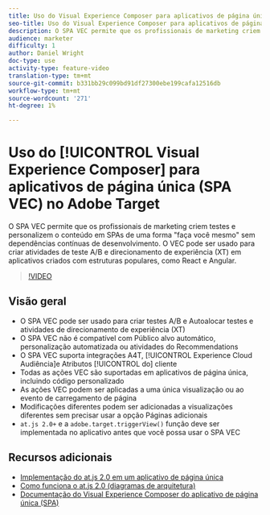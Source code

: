 ```yaml
---
title: Uso do Visual Experience Composer para aplicativos de página única (SPA VEC) no Adobe Target
seo-title: Uso do Visual Experience Composer para aplicativos de página única (SPA VEC) no Adobe Target
description: O SPA VEC permite que os profissionais de marketing criem testes e personalizem o conteúdo em SPAs de uma forma "faça você mesmo" sem dependências contínuas de desenvolvimento. O VEC pode ser usado para criar atividades de teste A/B e direcionamento de experiência (XT) em aplicativos criados com estruturas populares, como React e Angular.
audience: marketer
difficulty: 1
author: Daniel Wright
doc-type: use
activity-type: feature-video
translation-type: tm+mt
source-git-commit: b331bb29c099bd91df27300ebe199cafa12516db
workflow-type: tm+mt
source-wordcount: '271'
ht-degree: 1%

---
```



# Uso do [!UICONTROL Visual Experience Composer] para aplicativos de página única (SPA VEC) no Adobe Target

O SPA VEC permite que os profissionais de marketing criem testes e personalizem o conteúdo em SPAs de uma forma &quot;faça você mesmo&quot; sem dependências contínuas de desenvolvimento. O VEC pode ser usado para criar atividades de teste A/B e direcionamento de experiência (XT) em aplicativos criados com estruturas populares, como React e Angular.

>[!VIDEO](https://video.tv.adobe.com/v/26249?quality=12)

## Visão geral

* O SPA VEC pode ser usado para criar testes A/B e Autoalocar testes e atividades de direcionamento de experiência (XT)
* O SPA VEC não é compatível com Público alvo automático, personalização automatizada ou atividades do Recommendations
* O SPA VEC suporta integrações A4T, [!UICONTROL Experience Cloud Audiência]e Atributos [!UICONTROL do] cliente
* Todas as ações VEC são suportadas em aplicativos de página única, incluindo código personalizado
* As ações VEC podem ser aplicadas a uma única visualização ou ao evento de carregamento de página
* Modificações diferentes podem ser adicionadas a visualizações diferentes sem precisar usar a opção Páginas  adicionais
* `at.js 2.0+` e a `adobe.target.triggerView()` função deve ser implementada no aplicativo antes que você possa usar o SPA VEC

## Recursos adicionais

* [Implementação do at.js 2.0 em um aplicativo de página única](../implementation/implement-atjs-20-in-a-single-page-application.md)
* [Como funciona o at.js 2.0 (diagramas de arquitetura)](../implementation/understanding-how-atjs-20-works.md)
* [Documentação do Visual Experience Composer do aplicativo de página única (SPA)](https://docs.adobe.com/help/en/target/using/experiences/spa-visual-experience-composer.html)